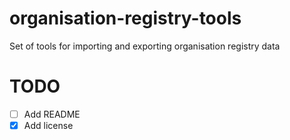 # organisation-registry-tools
Set of tools for importing and exporting organisation registry data

TODO
===
- [ ] Add README
- [x] Add license
